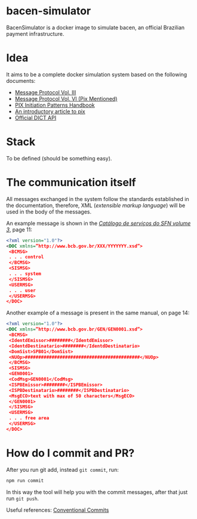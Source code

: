 # bacen-simulator
BacenSimulator is a docker image to simulate bacen, an official Brazilian payment infrastructure.

# Idea
It aims to be a complete docker simulation system based on the following documents:
- [Message Protocol Vol. III](https://www.bcb.gov.br/content/estabilidadefinanceira/cedsfn/Catalogos/Catalogo_de_Servicos_do_SFN_Volume_III_Versao_507.pdf)
- [Message Protocol Vol. VI (Pix Mentioned)](https://www.bcb.gov.br/content/estabilidadefinanceira/cedsfn/Catalogos/Catalogo_de_Servicos_do_SFN_Volume_VI_Versao_507.pdf)
- [PIX Initiation Patterns Handbook](https://www.bcb.gov.br/content/estabilidadefinanceira/pix/Regulamento_Pix/II_ManualdePadroesparaIniciacaodoPix.pdf#page32)
- [An introductory article to pix](https://medium.com/cwi-software/uma-breve-introdução-ao-pix-1a6c9413f8e4)
- [Official DICT API](https://www.bcb.gov.br/content/estabilidadefinanceira/pix/API-DICT-2.0.1.html)

# Stack
To be defined (should be something easy).

# The communication itself
All messages exchanged in the system follow the standards established in the documentation, therefore, XML (*extensible markup language*) will be used in the body of the messages.

An example message is shown in the [*Catálogo de serviços do SFN volume 3*](https://www.bcb.gov.br/content/estabilidadefinanceira/cedsfn/Catalogos/Catalogo_de_Servicos_do_SFN_Volume_III_Versao_507.pdf), page 11:
```xml
<?xml version="1.0"?>
<DOC xmlns=”http://www.bcb.gov.br/XXX/YYYYYYY.xsd”>
 <BCMSG>
 . . . control
 </BCMSG>
 <SISMSG>
 . . . system
 </SISMSG>
 <USERMSG>
 . . . user
 </USERMSG>
</DOC>
```
Another example of a message is present in the same manual, on page 14:

```xml
<?xml version="1.0"?>
<DOC xmlns=”http://www.bcb.gov.br/GEN/GEN0001.xsd”>
 <BCMSG>
 <IdentdEmissor>########</IdentdEmissor>
 <IdentdDestinatario>########</IdentdDestinatario>
 <DomSist>SPB01</DomSist>
 <NUOp>###########################################</NUOp>
 </BCMSG>
 <SISMSG>
 <GEN0001>
 <CodMsg>GEN0001</CodMsg>
 <ISPBEmissor>########</ISPBEmissor>
 <ISPBDestinatario>########</ISPBDestinatario>
 <MsgECO>text with max of 50 characters</MsgECO>
 </GEN0001>
 </SISMSG>
 <USERMSG>
 . . . free area
 </USERMSG>
</DOC>
```
# How do I commit and PR?

After you run git add, instead `git commit`, run:
```sh
npm run commit
``` 
In this way the tool will help you with the commit messages, after that just run `git push`.

Useful references: [Conventional Commits](https://www.conventionalcommits.org/en/v1.0.0/)
